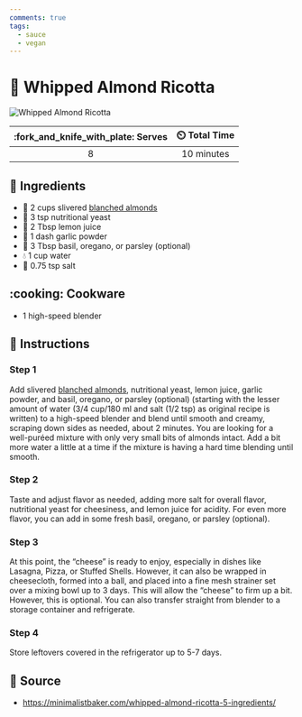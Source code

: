 ```yaml
---
comments: true
tags:
  - sauce
  - vegan
---
```

# :chestnut: Whipped Almond Ricotta

![Whipped Almond Ricotta](../assets/images/whipped-almond-ricotta.jpg)

| :fork_and_knife_with_plate: Serves | :timer_clock: Total Time |
|:----------------------------------:|:-----------------------: |
| 8 | 10 minutes |

## :salt: Ingredients

- :chestnut: 2 cups slivered [blanched almonds][1]
- :microbe: 3 tsp nutritional yeast
- :lemon: 2 Tbsp lemon juice
- :garlic: 1 dash garlic powder
- :herb: 3 Tbsp basil, oregano, or parsley (optional)
- :droplet: 1 cup water
- :salt: 0.75 tsp salt

## :cooking: Cookware

- 1 high-speed blender

## :pencil: Instructions

### Step 1

Add slivered [blanched almonds][1], nutritional yeast, lemon juice, garlic powder, and basil, oregano, or parsley
(optional) (starting with the lesser amount of water (3/4 cup/180 ml and salt (1/2 tsp) as original recipe is written)
to a high-speed blender and blend until smooth and creamy, scraping down sides as needed, about 2 minutes. You are
looking for a well-puréed mixture with only very small bits of almonds intact. Add a bit more water a little at a time
if the mixture is having a hard time blending until smooth.

### Step 2

Taste and adjust flavor as needed, adding more salt for overall flavor, nutritional yeast for cheesiness, and lemon
juice for acidity. For even more flavor, you can add in some fresh basil, oregano, or parsley (optional).

### Step 3

At this point, the “cheese” is ready to enjoy, especially in dishes like Lasagna, Pizza, or Stuffed Shells. However,
it can also be wrapped in cheesecloth, formed into a ball, and placed into a fine mesh strainer set over a mixing bowl
up to 3 days. This will allow the “cheese” to firm up a bit. However, this is optional. You can also transfer
straight from blender to a storage container and refrigerate.

### Step 4

Store leftovers covered in the refrigerator up to 5-7 days.

## :link: Source

- <https://minimalistbaker.com/whipped-almond-ricotta-5-ingredients/>

[1]: <../ingredients/blanched-almonds.md>
